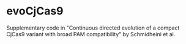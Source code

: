 # evoCjCas9
Supplementary code in "Continuous directed evolution of a compact CjCas9 variant with broad PAM compatibility" by Schmidheini et al.

